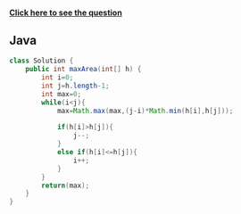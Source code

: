 #### [Click here to see the question](https://leetcode.com/problems/container-with-most-water/)

## Java

```Java
class Solution {
    public int maxArea(int[] h) {
        int i=0;
        int j=h.length-1;
        int max=0;
        while(i<j){
            max=Math.max(max,(j-i)*Math.min(h[i],h[j]));
            
            if(h[i]>h[j]){
                j--;
            }
            else if(h[i]<=h[j]){
                i++;
            }
        }  
        return(max);
    }
}
```
